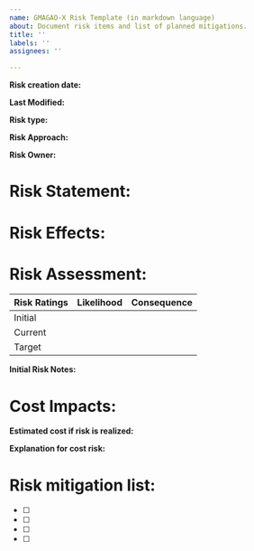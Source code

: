 ```yaml
---
name: GMAGAO-X Risk Template (in markdown language)
about: Document risk items and list of planned mitigations.
title: ''
labels: ''
assignees: ''

---
```


**Risk creation date:**  
<!-- Enter date after the **. Follow this same approach for subsequent entries in this form. -->
**Last Modified:** 

**Risk type:**    
<!-- Risk types include:  Technical, Cost, Schedule, Safety, Programmatics -->
**Risk Approach:** 
<!-- Risk approaches include: Mitigate, Watch, Candidate, Reject, Accept (with residual risk), Close (with no residual risk) -->
**Risk Owner:** 

# **Risk Statement:**
<!-- Write a risk statement in an If...then... format -->

# **Risk Effects:**
<!-- Provide a longer description of the impact of realizing this risk. -->

# **Risk Assessment:**

| Risk Ratings | Likelihood | Consequence |
| ------------ | ----------- | ------------- | 
| Initial   |   |   |
| Current   |   |   |
| Target    |   |   |
<!-- Provide rankings in the gaps between the brackets.  Levels include:  0-Nil,1-Very low, 2-Low, 3-Medium, 4-High, 5-Very High, and Risk Realized -->

**Initial Risk Notes:**
<!-- Capture initial notes on the risk and its current state at the time of risk creation. -->


# **Cost Impacts:**
**Estimated cost if risk is realized:**

**Explanation for cost risk:**

# **Risk mitigation list:**
<!-- Create as many mitigations as needed by typing in the mitigations after the [ ].  Once the risk is created, we can generate separate issues for each of these mitigations.  This risk form will serve as the place for tracking the completion of mitigations. -->  

- [ ]

- [ ] 

- [ ] 

- [ ]
